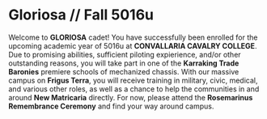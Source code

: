 # Gloriosa // Fall 5016u
Welcome to **GLORIOSA** cadet! You have successfully been enrolled for the upcoming academic year of 5016u at **CONVALLARIA CAVALRY COLLEGE**. Due to promising abilities, sufficient piloting expierience, and/or other outstanding reasons, you will take part in one of the **Karraking Trade Baronies** premiere schools of mechanized chassis. With our massive campus on **Frigus Terra**, you will receive training in military, civic, medical, and various other roles, as well as a chance to help the communities in and around **New Matricaria** directly. For now, please attend the **Rosemarinus Remembrance Ceremony** and find your way around campus.
